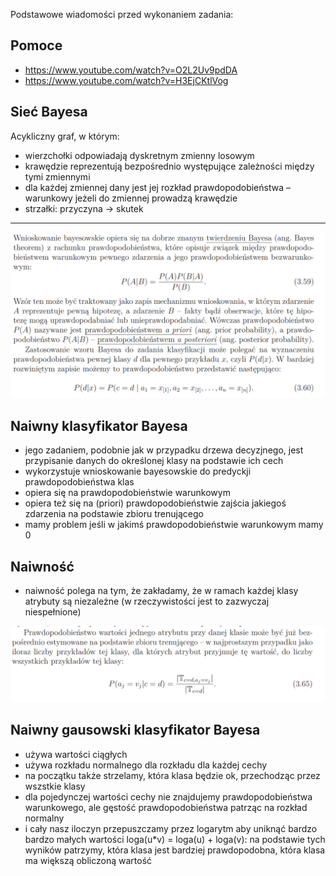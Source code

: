 Podstawowe wiadomości przed wykonaniem zadania:

## Pomoce

- https://www.youtube.com/watch?v=O2L2Uv9pdDA
- https://www.youtube.com/watch?v=H3EjCKtlVog

## Sieć Bayesa

Acykliczny graf, w którym:

- wierzchołki odpowiadają dyskretnym zmienny losowym
- krawędzie reprezentują bezpośrednio występujące zależności między tymi zmiennymi
- dla każdej zmiennej dany jest jej rozkład prawdopodobieństwa – warunkowy jeżeli do zmiennej prowadzą krawędzie
- strzałki: przyczyna -> skutek

---

![](img/bayes_1.png)

## Naiwny klasyfikator Bayesa

- jego zadaniem, podobnie jak w przypadku drzewa decyzjnego, jest przypisanie danych do określonej klasy na podstawie ich cech
- wykorzystuje wnioskowanie bayesowskie do predyckji prawdopodobieństwa klas
- opiera się na prawdopodobieństwie warunkowym
- opiera też się na (priori) prawdopodobieństwie zajścia jakiegoś zdarzenia na podstawie zbioru trenującego
- mamy problem jeśli w jakimś prawdopodobieństwie warunkowym mamy 0

## Naiwność

- naiwność polega na tym, że zakładamy, że w ramach każdej klasy atrybuty są niezależne (w rzeczywistości jest to zazwyczaj niespełnione)

![](img/bayes_3.png)

## Naiwny gausowski klasyfikator Bayesa

- używa wartości ciągłych
- używa rozkładu normalnego dla rozkładu dla każdej cechy
- na początku także strzelamy, która klasa będzie ok, przechodząc przez wszstkie klasy
- dla pojedynczej wartości cechy nie znajdujemy prawdopodobieństwa warunkowego, ale gęstość prawdopodobieństwa patrząc na rozkład normalny
- i cały nasz iloczyn przepuszczamy przez logarytm aby uniknąć bardzo bardzo małych wartości loga(u\*v) = loga(u) + loga(v): na podstawie tych wyników patrzymy, która klasa jest bardziej prawdopodobna, która klasa ma większą obliczoną wartość

